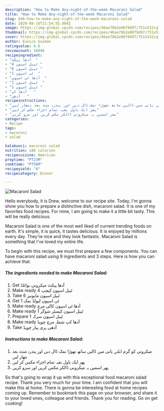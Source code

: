 ```yaml
---
description: "How to Make Any-night-of-the-week Macaroni Salad"
title: "How to Make Any-night-of-the-week Macaroni Salad"
slug: 646-how-to-make-any-night-of-the-week-macaroni-salad
date: 2020-08-16T21:54:55.084Z
image: https://img-global.cpcdn.com/recipes/46ae78b2e08f9d97/751x532cq70/macaroni-salad-recipe-main-photo.jpg
thumbnail: https://img-global.cpcdn.com/recipes/46ae78b2e08f9d97/751x532cq70/macaroni-salad-recipe-main-photo.jpg
cover: https://img-global.cpcdn.com/recipes/46ae78b2e08f9d97/751x532cq70/macaroni-salad-recipe-main-photo.jpg
author: Eunice Guzman
ratingvalue: 4.6
reviewcount: 16040
recipeingredient:
- "آدھا پیکٹ  "
- "4 ٹیبل اسپون "
- "6 ٹیبل اسپون "
- "1 ٹی اسپون  "
- "آدھا ٹی اسپون  "
- "1 ٹیبل اسپون  "
- "1 ٹیبل اسپون "
- "آدھا کپ   "
- "آدھی   "
recipeinstructions:
- "میکرونی کو گرم ابلتے پانی میں ڈالیں ساتھ تھوڑا نمک ڈال دیں اور پندرہ منٹ بعد نتھار لیں"
- "پھر ایک باول بقیہ تمام اجزاء مکس کر لیں"
- "پھر اسمیں یہ میکرونی ڈالکر مکس کریں اور سرو کریں"
categories:
- Recipe
tags:
- macaroni
- salad

katakunci: macaroni salad 
nutrition: 180 calories
recipecuisine: American
preptime: "PT23M"
cooktime: "PT56M"
recipeyield: "4"
recipecategory: Dinner

---
```



![Macaroni Salad](https://img-global.cpcdn.com/recipes/46ae78b2e08f9d97/751x532cq70/macaroni-salad-recipe-main-photo.jpg)

Hello everybody, it is Drew, welcome to our recipe site. Today, I'm gonna show you how to prepare a distinctive dish, macaroni salad. It is one of my favorites food recipes. For mine, I am going to make it a little bit tasty. This will be really delicious.

Macaroni Salad is one of the most well liked of current trending foods on earth. It's simple, it is quick, it tastes delicious. It is enjoyed by millions every day. They're nice and they look fantastic. Macaroni Salad is something that I've loved my entire life.




To begin with this recipe, we must first prepare a few components. You can have macaroni salad using 9 ingredients and 3 steps. Here is how you can achieve that.

<!--inarticleads1-->

##### The ingredients needed to make Macaroni Salad:

1. Get آدھا پیکٹ میکرونی بوائلڈ
1. Make ready 4 ٹیبل اسپون کیچپ
1. Take 6 ٹیبل اسپون مایونیز
1. Get 1 ٹی اسپون لیولڈ نمک
1. Make ready آدھا ٹی اسپون کالی مرچ
1. Make ready 1 ٹیبل اسپون کیسٹر شوگر
1. Prepare 1 ٹیبل اسپون سرکہ
1. Make ready آدھا کپ شملہ مرچ چوپڈ
1. Take آدھی ہری پیاز چوپڈ




<!--inarticleads2-->

##### Instructions to make Macaroni Salad:

1. میکرونی کو گرم ابلتے پانی میں ڈالیں ساتھ تھوڑا نمک ڈال دیں اور پندرہ منٹ بعد نتھار لیں
1. پھر ایک باول بقیہ تمام اجزاء مکس کر لیں
1. پھر اسمیں یہ میکرونی ڈالکر مکس کریں اور سرو کریں




So that's going to wrap it up with this exceptional food macaroni salad recipe. Thank you very much for your time. I am confident that you will make this at home. There is gonna be interesting food at home recipes coming up. Remember to bookmark this page on your browser, and share it to your loved ones, colleague and friends. Thank you for reading. Go on get cooking!
